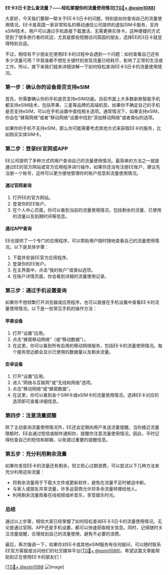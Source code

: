 **EE卡3日卡怎么查流量？——轻松掌握你的流量使用情况[[TG💪+ @esim1088](https://t.me/s/esim1088)]**

大家好，今天我们要聊一聊关于EE卡3日卡的问题，特别是如何查询自己的流量使用情况。EE卡是英国一家非常知名的移动通信公司提供的虚拟SIM卡服务，支持eSIM技术，用户可以通过手机直接下载激活，无需更换实体卡。这种便捷的方式受到了很多旅行者的欢迎，尤其是那些短期访问英国的朋友，选择EE的3日卡就显得特别合适。

不过，相信有不少朋友在使用EE卡的过程中会遇到一个问题：如何查看自己还有多少流量可用？毕竟谁都不想在关键时刻发现流量已经耗尽，影响了正常的生活或工作。所以，接下来我们就来详细讲解一下如何轻松查询EE卡3日卡的流量使用情况。

### **第一步：确认你的设备是否支持eSIM**
首先，你需要确认你的手机是否支持eSIM功能。目前市面上大多数新款智能手机都支持eSIM技术，包括苹果、三星等品牌的高端机型。如果你不确定自己的手机是否支持eSIM，可以在手机设置中查找相关选项。通常情况下，如果支持eSIM，你会在“蜂窝网络”或者“移动网络”设置中找到“添加移动网络”或者类似的选项。

如果你的手机不支持eSIM，那么你可能需要考虑其他方式来获取EE卡的服务，比如购买实体SIM卡。

### **第二步：登录EE官网或APP**
EE公司提供了多种方式供用户查询自己的流量使用情况。最简单的方法之一就是通过EE的官方网站或官方应用程序进行操作。如果你还没有注册EE账户，建议先注册一个账号，这样可以更方便地管理你的账户信息和流量使用情况。

#### **通过官网查询**
1. 打开EE的官方网站。
2. 登录你的EE账户。
3. 在个人中心页面，你可以看到当前的流量使用情况，包括剩余的流量、已使用的流量以及到期时间等信息。

#### **通过APP查询**
EE也提供了一个专门的应用程序，可以帮助用户随时随地查看自己的流量使用情况。以下是具体步骤：
1. 下载并安装EE官方应用程序。
2. 登录你的EE账户。
3. 在主界面中，点击“我的账户”或类似选项。
4. 在账户详情页面，你会看到详细的流量使用记录。

### **第三步：通过手机设置查询**
如果你不想频繁打开浏览器或应用程序，也可以直接在手机设置中查看EE卡的流量使用情况。以下是一些常见手机的操作方法：

#### **苹果设备**
1. 打开“设置”应用。
2. 点击“蜂窝移动网络”（或“移动数据”）。
3. 在这里，你可以看到所有启用的移动网络服务，包括EE卡的流量使用情况。每个服务旁边都会显示已使用的数据量以及剩余流量。

#### **安卓设备**
1. 打开“设置”应用。
2. 进入“网络与互联网”或“无线和网络”选项。
3. 点击“移动网络”或“蜂窝数据”。
4. 在这里，你可以看到各个SIM卡或eSIM卡的流量使用情况。选择EE卡对应的选项即可查看详细信息。

### **第四步：注意流量提醒**
除了主动查询流量使用情况外，EE还会定期向用户发送流量提醒。当你接近流量限额时，EE会通过短信或邮件通知你，提醒你注意流量使用情况。因此，平时记得检查自己的短信和邮箱，以免错过重要的提醒信息。

### **第五步：充分利用剩余流量**
如果你发现EE卡的流量还有剩余，但又担心过期浪费，可以尝试以下几种方法来充分利用这些流量：
- 将剩余流量用于下载大文件或更新软件，避免在流量不足时被迫中断。
- 与家人或朋友共享流量，许多运营商允许将多余流量转赠给他人。
- 利用剩余流量观看在线视频或听音乐，享受娱乐时光。

### **总结**
通过以上步骤，相信大家已经掌握了如何轻松查询EE卡3日卡的流量使用情况。无论是通过官网、APP还是手机设置，都可以快速获取相关信息。同时，记得随时关注流量提醒，合理规划自己的流量使用，避免不必要的浪费。

最后，再次强调一下，如果你对EE卡或其他eSIM服务有任何疑问，可以随时联系EE官方客服或访问他们的社交媒体平台[[TG💪+ @esim1088](https://t.me/s/esim1088)]。希望这篇文章能帮助到正在使用EE卡的朋友们！

[[TG💪+ @esim1088](https://t.me/s/esim1088) ![Image](https://i.postimg.cc/4NQfJmqS/Snipaste-2025-05-13-00-14-12.png)]